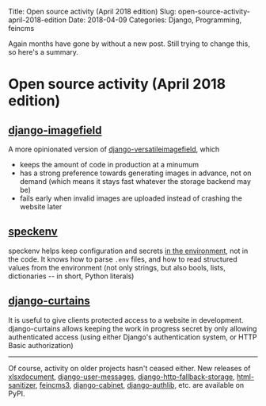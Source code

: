 Title: Open source activity (April 2018 edition)
Slug: open-source-activity-april-2018-edition
Date: 2018-04-09
Categories: Django, Programming, feincms

Again months have gone by without a new post. Still trying to change this, so here's a summary.

# Open source activity (April 2018 edition)

## [django-imagefield](https://pypi.org/project/django-imagefield/)

A more opinionated version of [django-versatileimagefield](https://pypi.org/project/django-versatileimagefield/), which

- keeps the amount of code in production at a minumum
- has a strong preference towards generating images in advance, not on demand (which means it stays fast whatever the storage backend may be)
- fails early when invalid images are uploaded instead of crashing the website later

## [speckenv](https://pypi.org/project/speckenv/)

speckenv helps keep configuration and secrets [in the environment](https://12factor.net/config), not in the code. It knows how to parse `.env` files, and how to read structured values from the environment (not only strings, but also bools, lists, dictionaries -- in short, Python literals)

## [django-curtains](https://pypi.org/project/django-curtains/)

It is useful to give clients protected access to a website in development. django-curtains allows keeping the work in progress secret by only allowing authenticated access (using either Django's authentication system, or HTTP Basic authorization)

---

Of course, activity on older projects hasn't ceased either. New releases of [xlsxdocument](https://pypi.org/project/xlsxdocument/), [django-user-messages](https://pypi.org/project/django-user-messages/), [django-http-fallback-storage](https://pypi.org/project/django-http-fallback-storage/), [html-sanitizer](https://pypi.org/project/html-sanitizer/), [feincms3](https://pypi.org/project/feincms3/), [django-cabinet](https://pypi.org/project/django-cabinet/), [django-authlib](https://pypi.org/project/django-authlib/), etc. are available on PyPI.
